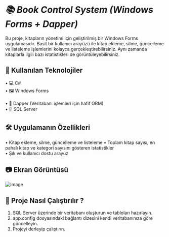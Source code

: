 # *_📚 Book Control System (Windows Forms + Dapper)_*
Bu proje, kitapların yönetimi için geliştirilmiş bir Windows Forms uygulamasıdır. Basit bir kullanıcı arayüzü ile kitap ekleme, silme, güncelleme ve listeleme işlemlerini kolayca gerçekleştirebilirsiniz. Aynı zamanda kitaplarla ilgili bazı istatistikleri de görüntüleyebilirsiniz.

## 🚀 Kullanılan Teknolojiler <br/> 
• 💻 C# <br/> 
• 🖼️ Windows Forms <br/>  
• 📜 Dapper (Veritabanı işlemleri için hafif ORM) <br/> 
• 🗄️ SQL Server <br/> 

## 🛠️ Uygulamanın Özellikleri <br/> 
• Kitap ekleme, silme, güncelleme ve listeleme
• Toplam kitap sayısı, en pahalı kitap ve kategori sayısını gösteren istatistikler <br/> 
• Şık ve kullanıcı dostu arayüz <br/> 

## 📷 Ekran Görüntüsü 

![image](https://github.com/user-attachments/assets/26ec1658-74d0-4cfe-8015-d0b625ff1a14)

## 📂 Proje Nasıl Çalıştırılır ?
1. SQL Server üzerinde bir veritabanı oluşturun ve tabloları hazırlayın. <br/>   
2. app.config dosyasındaki bağlantı dizesini kendi veritabanınıza göre güncelleyin. 
3. Projeyi derleyip çalıştırın.

